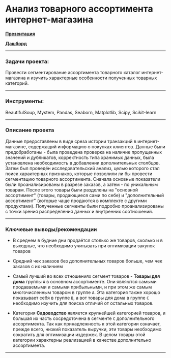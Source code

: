 # Анализ товарного ассортимента интернет-магазина

[**Презентация**](https://drive.google.com/file/d/1vJPrW7-pQB0m3hinhiY1FGg4ctPdVbwB/view?usp=sharing)

[**Дашборд**](https://public.tableau.com/views/2_16645710291430/Ordersdashboard?:language=en-US&publish=yes&:display_count=n&:origin=viz_share_link)
___
### Задачи проекта:

Провести сегментирование ассортимента товарного каталог интернет-магазина и изучить характерные особенности полученных товарных категорий.
___
### Инструменты:

BeautifulSoup, Mystem, Pandas, Seaborn, Matplotlib, Scipy, Scikit-learn

___
### Описание проекта

Данные предоставлены в виде среза истории транзакций в интернет-магазине, содержащий информацию о покупках клиентов. Данные были предобработаны - была проведена проверка на наличие пропущенных значений и дубликатов, корректность типа хранимых данных, была установлена необходимость в добавлении дополнительных столбцов. Затем был проведён исследовательский анализ, целью которого стал поиск характерных признаков, которые позволили ли бы провести сегментацию товарного ассортимента. Сначала основные показатели были проанализированы в разрезе заказов, а затем - по уникальным товарам. После этого товары были разделены на "основной ассортимент" (товары, продающиеся сами по себе) и "дополнительный ассортимент" (которые чаще продаются в комплекте с другими продуктами). Полученные сегменты были подробно проанализированы с точки зрения распределения данных и внутренних соотношений. 
___
### Ключевые выводы/рекомендации

- В среднем в будние дни продаётся столько же товаров, сколько и в выходные, что необходимо учитывать при оптимизации закупок товаров


- Средний чек заказов без дополнительных товаров больше, чем чек заказов с их наличием


- Самый лучший во всех отношениях сегмент товаров - **Товары для дома** группы `A` в основном ассортименте. Они являются самыми продаваемыми и самыми прибыльными, и при этом же самым многочисленным товаром в группе `A`. Эта категория также хорошо показывает себя в группе `B`, а вот товары для дома в группе `C` необходимо изучить для поиска отличий от остальных товаров.


- Категория **Садоводство** является крупнейшей категорией товаров, и большая их часть сосредоточена в сегменте `C` дополнительного ассортимента. Так как принадлежность к этой категории означает, прежде всего, низкий показатель выручки, эти товары необходимо сократить для оптимизации издержек. В целом товары этой категории характерны реализацией в качестве дополнительно ассортимента.
___
